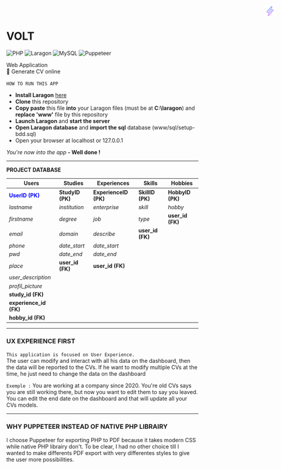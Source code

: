 # **VOLT**

<img style="position:absolute;right:25px;top:25px" src="src/logo.svg" width="30"/>

![PHP](https://a11ybadges.com/badge?logo=php) ![Laragon](https://a11ybadges.com/badge?logo=laragon) ![MySQL](https://a11ybadges.com/badge?logo=mysql) ![Puppeteer](https://a11ybadges.com/badge?logo=puppeteer)

Web Application <br>
🚀️ Generate CV online

`HOW TO RUN THIS APP`

- **Install Laragon** [here](https://laragon.org/download/)
- **Clone** this repository
- **Copy paste** this file **into** your Laragon files (must be at **C:\laragon**) and **replace 'www'** file by this repository
- **Launch Laragon** and **start the server**
- **Open Laragon database** and **import the sql** database (www/sql/setup-bdd.sql)
- Open your browser at localhost or 127.0.0.1

*You're now into the app* **- Well done !**

---

**PROJECT DATABASE**


| Users                  | Studies          | Experiences           | Skills           | Hobbies          |
| ------------------------ | ------------------ | ----------------------- | ------------------ | ------------------ |
| **<span style='color:blue'>UserID (PK)</span>**       | **StudyID (PK)** | **ExperienceID (PK)** | **SkillID (PK)** | **HobbyID (PK)** |
| *lastname*               | *institution*      | *enterprise*            | *skill*            | *hobby*            |
| *firstname*              | *degree*           | *job*                   | *type*            | **user_id (FK)** |
| *email*                  | *domain*           | *describe*              | **user_id (FK)** |     |
| *phone*                  | *date_start*       | *date_start*            |    |     |
| *pwd*                    | *date_end*         | *date_end*              |     |     |
| *place*                  | **user_id (FK)** | **user_id (FK)**      |     |     |
| *user_description*       |      |     |      |     |
| *profil_picture*         |      |     |      |     |
| **study_id (FK)**      |      |     |      |     |
| **experience_id (FK)** |      |     |      |     |
| **hobby_id (FK)**      |      |     |      |     |

---

### UX EXPERIENCE FIRST
``This application is focused on User Experience.``<br>
The user can modify and interact with all his data on the dashboard, then the data will be reported to the CVs. If he want to modify multiple CVs at the time, he just need to change the data on the dashboard<br>

``Exemple :`` You are working at a company since 2020. You're old CVs says you are still working there, but now you want to edit them to say you leaved. You can edit the end date on the dashboard and that will update all your CVs models.

---

### WHY PUPPETEER INSTEAD OF NATIVE PHP LIBRAIRY
I choose Puppeteer for exporting PHP to PDF because it takes modern CSS while native PHP librairy don't.
To be clear, I had no other choice till I wanted to make differents PDF export with very differentes styles to give the user more possibilities.